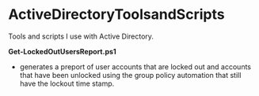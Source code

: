 # ActiveDirectoryToolsandScripts
Tools and scripts I use with Active Directory.

**Get-LockedOutUsersReport.ps1**
- generates a preport of user accounts that are locked out and accounts that have been unlocked using the group policy automation that still have the lockout time stamp.
